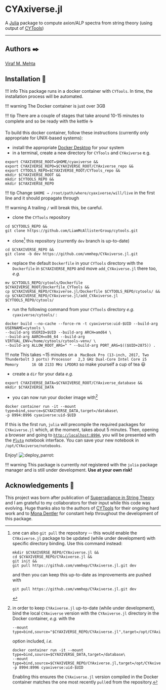 # CYAxiverse.jl

A [Julia](https://julialang.org) package to compute axion/ALP spectra from string theory (using output of [CYTools](https://cytools.liammcallistergroup.com/))

---

## Authors ✒️
[Viraf M. Mehta](https://inspirehep.net/authors/1228975)

## Installation 💾 
!!! info
    This package runs in a docker container with `CYTools`.  In time, the installation process will be automated.

!!! warning
    The Docker container is just over 3GB

!!! tip
    There are a couple of stages that take around 10-15 minutes to complete and so be ready with the kettle ☕

To build this docker container, follow these instructions (currently only appropriate for UNIX-based systems):
    
- install the appropriate [Docker Desktop](https://docs.docker.com/desktop/) for your system
- in a terminal, create a new directory for `CYTools` and `CYAxiverse` e.g.
```
export CYAXIVERSE_ROOT=$HOME/cyaxiverse &&
export CYAXIVERSE_REPO=$CYAXIVERSE_ROOT/CYAxiverse_repo &&
export CYTOOLS_REPO=$CYAXIVERSE_ROOT/CYTools_repo &&
mkdir $CYAXIVERSE_ROOT &&
mkdir $CYTOOLS_REPO && 
mkdir $CYAXIVERSE_REPO
```
!!! tip
    Change `$HOME → /root/path/where/cyaxiverse/will/live` in the first line and it should propagate through

!!! warning
    A trailing `/` will break this, be careful.

- clone the `CYTools` repository
```
cd $CYTOOLS_REPO &&
git clone https://github.com/LiamMcAllisterGroup/cytools.git
```
- clone[^1] this repository (currently `dev` branch is up-to-date)

[^1]: 
    one can also `git pull` the repository -- this would enable the `CYAxiverse.jl` package to be updated (while under development) with specific directory binding.  Use this command instead:
    ```
    mkdir $CYAXIVERSE_REPO/CYAxiverse.jl &&
    cd $CYAXIVERSE_REPO/CYAxiverse.jl &&
    git init &&
    git pull https://github.com/vmmhep/CYAxiverse.jl.git dev 
    ```
    and then you can keep this up-to-date as improvements are pushed with 
    ```
    git pull https://github.com/vmmhep/CYAxiverse.jl.git dev
    ```

```
cd $CYAXIVERSE_REPO && 
git clone -b dev https://github.com/vmmhep/CYAxiverse.jl.git
```
- replace the default `Dockerfile` in your `CYTools` directory with the `Dockerfile` in `$CYAXIVERSE_REPO` and move `add_CYAxiverse.jl` there too, _e.g._
```
mv $CYTOOLS_REPO/cytools/Dockerfile $CYAXIVERSE_ROOT/Dockerfile_CYTools && 
cp $CYAXIVERSE_REPO/CYAxiverse.jl/Dockerfile $CYTOOLS_REPO/cytools/ && 
cp $CYAXIVERSE_REPO/CYAxiverse.jl/add_CYAxiverse.jl $CYTOOLS_REPO/cytools/
```
- run the following command from your `CYTools` directory _e.g._ `cyaxiverse/cytools/` :
```
docker build --no-cache --force-rm -t cyaxiverse:uid-$UID --build-arg USERNAME=cytools \
--build-arg USERID=$UID --build-arg ARCH=amd64 \
--build-arg AARCH=x86_64 --build-arg VIRTUAL_ENV=/home/cytools/cytools-venv/ \
--build-arg ALLOW_ROOT_ARG=" " --build-arg PORT_ARG=$(($UID+2875)) .
```
!!! note 
    This takes ~15 minutes on a
    ``` 
    MacBook Pro (13-inch, 2017, Two Thunderbolt 3 ports)
    Processor   2,3 GHz Dual-Core Intel Core i5
    Memory      16 GB 2133 MHz LPDDR3
    ```
    so make yourself a cup of tea 😃
- create a `dir` for your data _e.g._
```
export CYAXIVERSE_DATA=$CYAXIVERSE_ROOT/CYAxiverse_database &&
mkdir $CYAXIVERSE_DATA
```
- you can now run your docker image with[^2]

[^2]: 
    in order to keep `CYAxiverse.jl` up-to-date (while under development), bind the local `CYAxiverse` version with the `CYAxiverse.jl` directory in the Docker container, _e.g._ with the
    ```
    --mount type=bind,source="$CYAXIVERSE_REPO/CYAxiverse.jl",target=/opt/CYAxiverse.jl,readonly
    ```
    option included, _i.e._ 
    ```
    docker container run -it --mount type=bind,source=$CYAXIVERSE_DATA,target=/database\
    --mount type=bind,source=$CYAXIVERSE_REPO/CYAxiverse.jl,target=/opt/CYAxiverse.jl\
    -p 8994:8996 cyaxiverse:uid-$UID
    ```
    Enabling this ensures the `CYAxiverse.jl` version compiled in the Docker container matches the one most recently `pull`ed from the repository.

```
docker container run -it --mount type=bind,source=$CYAXIVERSE_DATA,target=/database\
-p 8994:8996 cyaxiverse:uid-$UID
```
If this is the first run, `julia` will precompile the required packages for `CYAxiverse.jl` which, at the moment, takes about 5 minutes.  Then, opening a browser and going to [`http://localhost:8994`](http://localhost:8994), you will be presented with the [`Pluto`](https://github.com/fonsp/Pluto.jl/wiki) notebook interface.  You can save your new notebook in `/opt/CYAxiverse/notebooks`.

Enjoy! ![:deploy_parrot:](https://emoji.slack-edge.com/T7DMEKZMH/deployparrot/ef6c902688cec864.gif)

!!! warning
    This package is currently _not_ registered with the `julia` package manager and is still under development.  **Use at your own risk!**

## Acknowledgements 🙏
This project was born after publication of [Superradiance in String Theory](https://iopscience.iop.org/article/10.1088/1475-7516/2021/07/033) and I am grateful to my collaborators for their input while this code was evolving.  Huge thanks also to the authors of [CYTools](https://cy.tools/) for their ongoing hard work and to [Mona Dentler](https://inspirehep.net/authors/1635411) for constant help throughout the development of this package.
